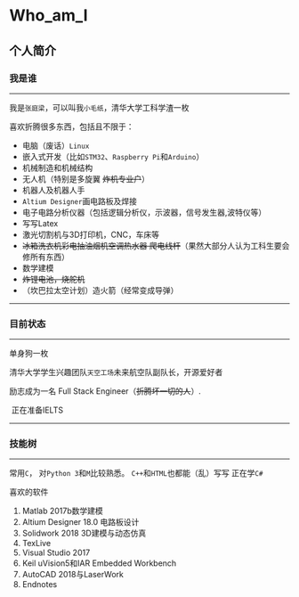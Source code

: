 # Who_am_I
个人简介
---


### 我是谁
---
  我是`张庭梁`，可以叫我`小毛纸`，清华大学工科学渣一枚
  
 喜欢折腾很多东西，包括且不限于：

- 电脑（废话）`Linux`
- 嵌入式开发（比如`STM32`、`Raspberry Pi`和`Arduino`）
- 机械制造和机械结构
- 无人机（特别是多旋翼  ~~炸机专业户~~）
- 机器人及机器人手
- `Altium Designer`画电路板及焊接
- 电子电路分析仪器（包括逻辑分析仪，示波器，信号发生器,波特仪等）
- 写写Latex
- 激光切割机与3D打印机，CNC，车床等
- ~~冰箱洗衣机彩电抽油烟机空调热水器 爬电线杆~~（果然大部分人认为工科生要会修所有东西）
- 数学建模
- ~~炸锂电池，烧舵机~~
- （坎巴拉太空计划）造火箭（经常变成导弹）

---

### 目前状态
---

  单身狗一枚
    
  清华大学学生兴趣团队`天空工场`未来航空队副队长，开源爱好者
  
  励志成为一名 Full Stack Engineer（~~折腾坏一切的人~~）.

  正在准备IELTS
  
---

### 技能树
---

常用`C`，
对`Python 3`和`M`比较熟悉。
`C++`和`HTML`也都能（乱）写写
正在学`C#`


喜欢的软件
1.	Matlab 2017b数学建模
2.	Altium Designer 18.0 电路板设计
3.	Solidwork 2018 3D建模与动态仿真
4.	TexLive
5.	Visual Studio 2017 
6.	Keil uVision5和IAR Embedded Workbench
7.	AutoCAD 2018与LaserWork
8.	Endnotes

